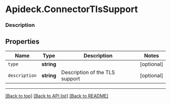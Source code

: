 # Apideck.ConnectorTlsSupport

### Description

## Properties
Name | Type | Description | Notes
------------ | ------------- | ------------- | -------------
`type` | **string** |  | [optional] 
`description` | **string** | Description of the TLS support | [optional] 





---

[[Back to top]](#) [[Back to API list]](../../../../README.md#documentation-for-api-endpoints) [[Back to README]](../../../../README.md)


